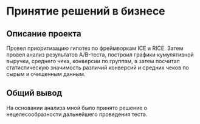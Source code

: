 # Принятие решений в бизнесе

## Описание проекта
Провел приоритизацию гипотез по фреймворкам ICE и RICE. Затем провел анализ
результатов A/B-теста, построил графики кумулятивной выручки, среднего чека,
конверсии по группам, а затем посчитал статистическую значимость различий конверсий
и средних чеков по сырым и очищенным данным. 

## Общий вывод
На основании анализа мной было принято решение о нецелесообразности дальнейшего проведения теста.